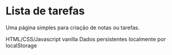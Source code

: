 # Lista de tarefas

Uma página simples para criação de notas ou tarefas.

HTML/CSS/Javascript vanilla
Dados persistentes localmente por localStorage
